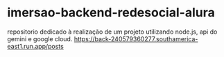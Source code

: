 # imersao-backend-redesocial-alura
 repositorio dedicado à realização de um projeto utilizando node.js, api do gemini e google cloud.
 https://back-240579360277.southamerica-east1.run.app/posts
